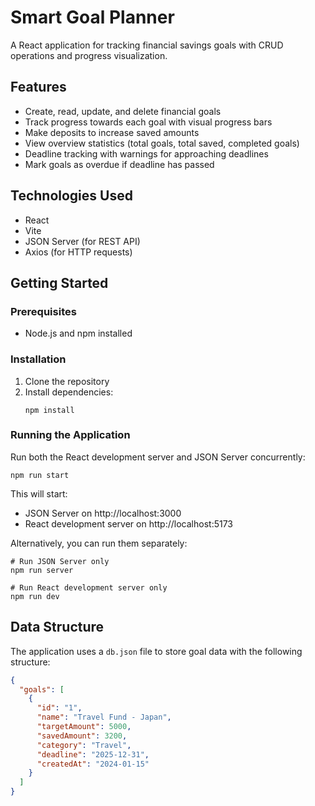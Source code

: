 # Smart Goal Planner

A React application for tracking financial savings goals with CRUD operations and progress visualization.

## Features

- Create, read, update, and delete financial goals
- Track progress towards each goal with visual progress bars
- Make deposits to increase saved amounts
- View overview statistics (total goals, total saved, completed goals)
- Deadline tracking with warnings for approaching deadlines
- Mark goals as overdue if deadline has passed

## Technologies Used

- React
- Vite
- JSON Server (for REST API)
- Axios (for HTTP requests)

## Getting Started

### Prerequisites

- Node.js and npm installed

### Installation

1. Clone the repository
2. Install dependencies:
   ```
   npm install
   ```

### Running the Application

Run both the React development server and JSON Server concurrently:

```
npm run start
```

This will start:
- JSON Server on http://localhost:3000
- React development server on http://localhost:5173

Alternatively, you can run them separately:

```
# Run JSON Server only
npm run server

# Run React development server only
npm run dev
```

## Data Structure

The application uses a `db.json` file to store goal data with the following structure:

```json
{
  "goals": [
    {
      "id": "1",
      "name": "Travel Fund - Japan",
      "targetAmount": 5000,
      "savedAmount": 3200,
      "category": "Travel",
      "deadline": "2025-12-31",
      "createdAt": "2024-01-15"
    }
  ]
}
```